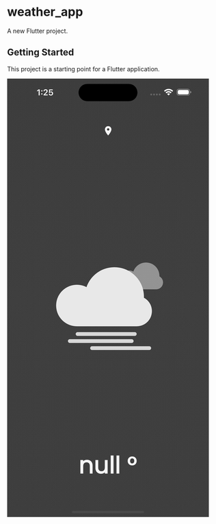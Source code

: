 # weather_app

A new Flutter project.

## Getting Started

This project is a starting point for a Flutter application.

[![DEMO](https://github.com/Victhor1/simple_weather_app/blob/main/assets/img.png)](https://www.linkedin.com/embed/feed/update/urn:li:ugcPost:7122829676464521217)